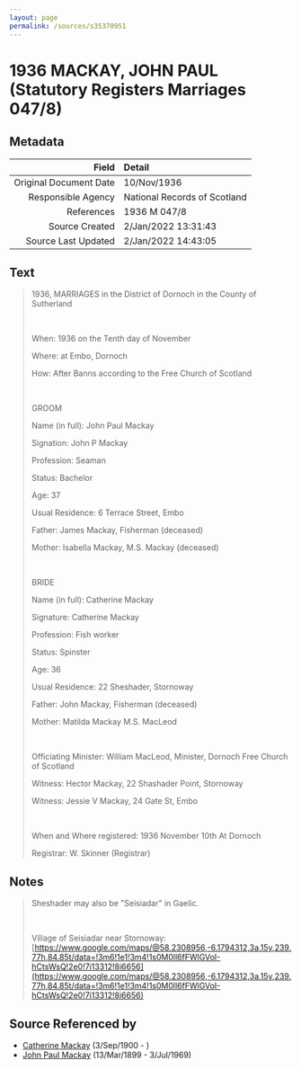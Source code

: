 ```yaml
---
layout: page
permalink: /sources/s35370951
---
```


# 1936 MACKAY, JOHN PAUL (Statutory Registers Marriages 047/8)

## Metadata
Field | Detail
---:|:---
Original Document Date | 10/Nov/1936
Responsible Agency | National Records of Scotland
References | 1936 M 047/8
Source Created | 2/Jan/2022 13:31:43
Source Last Updated | 2/Jan/2022 14:43:05

## Text

> 1936, MARRIAGES in the District of Dornoch in the County of Sutherland
>
> <br/>
>
> When: 1936 on the Tenth day of November
>
> Where: at Embo, Dornoch
>
> How: After Banns according to the Free Church of Scotland
>
> <br/>
>
> GROOM
>
> Name (in full): John Paul Mackay
>
> Signation: John P Mackay
>
> Profession: Seaman
>
> Status: Bachelor
>
> Age: 37
>
> Usual Residence: 6 Terrace Street, Embo
>
> Father: James Mackay, Fisherman (deceased)
>
> Mother: Isabella Mackay, M.S. Mackay (deceased)
>
> <br/>
>
> BRIDE
>
> Name (in full): Catherine Mackay
>
> Signature: Catherine Mackay
>
> Profession: Fish worker
>
> Status: Spinster
>
> Age: 36
>
> Usual Residence: 22 Sheshader, Stornoway
>
> Father: John Mackay, Fisherman (deceased)
>
> Mother: Matilda Mackay M.S. MacLeod
>
> <br/>
>
> Officiating Minister: William MacLeod, Minister, Dornoch Free Church of Scotland
>
> Witness: Hector Mackay, 22 Shashader Point, Stornoway
>
> Witness: Jessie V Mackay, 24 Gate St, Embo
>
> <br/>
>
> When and Where registered: 1936 November 10th At Dornoch
>
> Registrar: W. Skinner (Registrar)
>

## Notes

> Sheshader may also be "Seisiadar" in Gaelic.
>
> <br/>
>
> Village of Seisiadar near Stornoway: [https://www.google.com/maps/@58.2308956,-6.1794312,3a,15y,239.77h,84.85t/data=!3m6!1e1!3m4!1s0M0ll6fFWlGVoI-hCtsWsQ!2e0!7i13312!8i6656](https://www.google.com/maps/@58.2308956,-6.1794312,3a,15y,239.77h,84.85t/data=!3m6!1e1!3m4!1s0M0ll6fFWlGVoI-hCtsWsQ!2e0!7i13312!8i6656)
>


## Source Referenced by

* [Catherine Mackay](../people/@28166672@-catherine-mackay-b1900-9-3-d.md) (3/Sep/1900 - )
* [John Paul Mackay](../people/@57646474@-john-paul-mackay-b1899-3-13-d1969-7-3.md) (13/Mar/1899 - 3/Jul/1969)
